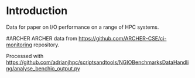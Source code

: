 # Introduction

Data for paper on I/O performance on a range of HPC systems.

#ARCHER
ARCHER data from https://github.com/ARCHER-CSE/ci-monitoring repository.

Processed with https://github.com/adrianjhpc/scriptsandtools/NGIOBenchmarksDataHandling/analyse_benchio_output.py 
